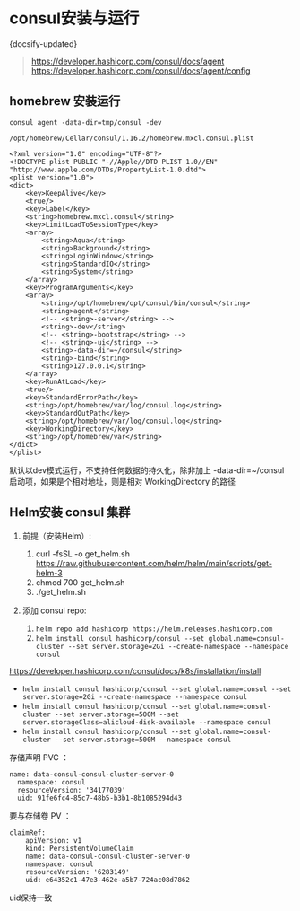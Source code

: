 # consul安装与运行
{docsify-updated}

> https://developer.hashicorp.com/consul/docs/agent  
> https://developer.hashicorp.com/consul/docs/agent/config


## homebrew 安装运行
`consul agent -data-dir=tmp/consul -dev`

`/opt/homebrew/Cellar/consul/1.16.2/homebrew.mxcl.consul.plist`
```
<?xml version="1.0" encoding="UTF-8"?>
<!DOCTYPE plist PUBLIC "-//Apple//DTD PLIST 1.0//EN" "http://www.apple.com/DTDs/PropertyList-1.0.dtd">
<plist version="1.0">
<dict>
	<key>KeepAlive</key>
	<true/>
	<key>Label</key>
	<string>homebrew.mxcl.consul</string>
	<key>LimitLoadToSessionType</key>
	<array>
		<string>Aqua</string>
		<string>Background</string>
		<string>LoginWindow</string>
		<string>StandardIO</string>
		<string>System</string>
	</array>
	<key>ProgramArguments</key>
	<array>
		<string>/opt/homebrew/opt/consul/bin/consul</string>
		<string>agent</string>
		<!-- <string>-server</string> -->
		<string>-dev</string>
		<!-- <string>-bootstrap</string> -->
		<!-- <string>-ui</string> -->
		<string>-data-dir=~/consul</string>
		<string>-bind</string>
		<string>127.0.0.1</string>
	</array>
	<key>RunAtLoad</key>
	<true/>
	<key>StandardErrorPath</key>
	<string>/opt/homebrew/var/log/consul.log</string>
	<key>StandardOutPath</key>
	<string>/opt/homebrew/var/log/consul.log</string>
	<key>WorkingDirectory</key>
	<string>/opt/homebrew/var</string>
</dict>
</plist>
```
默认以dev模式运行，不支持任何数据的持久化，除非加上  -data-dir=~/consul 启动项，如果是个相对地址，则是相对 WorkingDirectory 的路径

## Helm安装 consul 集群
1. 前提（安装Helm）:
    1. curl -fsSL -o get_helm.sh https://raw.githubusercontent.com/helm/helm/main/scripts/get-helm-3
    2. chmod 700 get_helm.sh
    3. ./get_helm.sh

2. 添加 consul repo:
    1. `helm repo add hashicorp https://helm.releases.hashicorp.com`
    2. `helm install consul hashicorp/consul --set global.name=consul-cluster --set server.storage=2Gi --create-namespace --namespace consul`

https://developer.hashicorp.com/consul/docs/k8s/installation/install

+ `helm install consul hashicorp/consul --set global.name=consul --set server.storage=2Gi --create-namespace --namespace consul`  
+ `helm install consul hashicorp/consul --set global.name=consul-cluster --set server.storage=500M --set server.storageClass=alicloud-disk-available --namespace consul`
+ `helm install consul hashicorp/consul --set global.name=consul-cluster --set server.storage=500M --namespace consul`

存储声明 PVC ：
```
name: data-consul-consul-cluster-server-0
  namespace: consul
  resourceVersion: '34177039'
  uid: 91fe6fc4-85c7-48b5-b3b1-8b1085294d43
```
要与存储卷 PV ：
```
claimRef:
    apiVersion: v1
    kind: PersistentVolumeClaim
    name: data-consul-consul-cluster-server-0
    namespace: consul
    resourceVersion: '6283149'
    uid: e64352c1-47e3-462e-a5b7-724ac08d7862
```
uid保持一致
